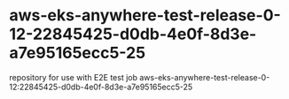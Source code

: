 # aws-eks-anywhere-test-release-0-12-22845425-d0db-4e0f-8d3e-a7e95165ecc5-25
repository for use with E2E test job aws-eks-anywhere-test-release-0-12:22845425-d0db-4e0f-8d3e-a7e95165ecc5-25
